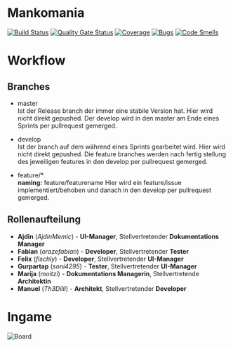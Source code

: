 # Mankomania

[![Build Status](https://travis-ci.org/SE2-Mankomania-SS20/Mankomania.svg?branch=master)](https://travis-ci.org/SE2-Mankomania-SS20/Mankomania) 
[![Quality Gate Status](https://sonarcloud.io/api/project_badges/measure?project=SE2-Mankomania-SS20_Mankomania&metric=alert_status)](https://sonarcloud.io/dashboard?id=SE2-Mankomania-SS20_Mankomania)
[![Coverage](https://sonarcloud.io/api/project_badges/measure?project=SE2-Mankomania-SS20_Mankomania&metric=coverage)](https://sonarcloud.io/dashboard?id=SE2-Mankomania-SS20_Mankomania)
[![Bugs](https://sonarcloud.io/api/project_badges/measure?project=SE2-Mankomania-SS20_Mankomania&metric=bugs)](https://sonarcloud.io/dashboard?id=SE2-Mankomania-SS20_Mankomania)
[![Code Smells](https://sonarcloud.io/api/project_badges/measure?project=SE2-Mankomania-SS20_Mankomania&metric=code_smells)](https://sonarcloud.io/dashboard?id=SE2-Mankomania-SS20_Mankomania)

# Workflow

## Branches
- master \
 Ist der Release branch der immer eine stabile Version hat. Hier wird nicht direkt gepushed. Der develop wird in den master am Ende eines Sprints per pullrequest gemerged.

- develop \
 Ist der branch auf dem während eines Sprints gearbeitet wird. Hier wird nicht direkt gepushed. Die feature branches werden nach fertig stellung des jeweiligen features in den develop per pullrequest gemerged.

- feature/* \
 **naming:** feature/featurename 
 Hier wird ein feature/issue implementiert/behoben und danach in den develop per pullrequest gemerged.

## Rollenaufteilung

- **Ajdin** (_AjdinMemic_) - **UI-Manager**, Stellvertretender **Dokumentations Manager**
- **Fabian** (_orazefabian_) - **Developer**, Stellvertretender **Tester**
- **Felix** (_fischly_) - **Developer**, Stellvertretender **UI-Manager**
- **Gurpartap** (_soni4295_) - **Tester**, Stellvertretender **UI-Manager**
- **Marija** (_moitzi_) - **Dokumentations Managerin**, Stellvertretende **Architektin**
- **Manuel** (_Th3Dilli_) - **Architekt**, Stellvertretender **Developer**


# Ingame
![Board](https://i.imgur.com/cb3Ed8t.png)
